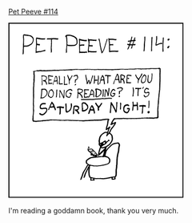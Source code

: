 [Pet Peeve #114](https://xkcd.com/238)

![Pet Peeve #114](./random_comic.png)

I'm reading a goddamn book, thank you very much.

